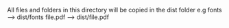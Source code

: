 All files and folders in this directory will be copied in the dist folder
e.g
	fonts --> dist/fonts
	file.pdf --> dist/file.pdf